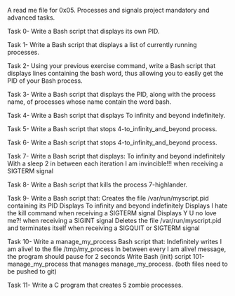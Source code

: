 A read me file for 0x05. Processes and signals project mandatory and advanced tasks.

Task 0- Write a Bash script that displays its own PID.

Task 1- Write a Bash script that displays a list of currently running processes.

Task 2- Using your previous exercise command, write a Bash script that displays lines containing the bash word, thus allowing you to easily get the PID of your Bash process.

Task 3- Write a Bash script that displays the PID, along with the process name, of processes whose name contain the word bash.

Task 4- Write a Bash script that displays To infinity and beyond indefinitely.

Task 5- Write a Bash script that stops 4-to_infinity_and_beyond process.

Task 6- Write a Bash script that stops 4-to_infinity_and_beyond process.

Task 7- Write a Bash script that displays:
To infinity and beyond indefinitely
With a sleep 2 in between each iteration
I am invincible!!! when receiving a SIGTERM signal

Task 8- Write a Bash script that kills the process 7-highlander.

Task 9- Write a Bash script that:
Creates the file /var/run/myscript.pid containing its PID
Displays To infinity and beyond indefinitely
Displays I hate the kill command when receiving a SIGTERM signal
Displays Y U no love me?! when receiving a SIGINT signal
Deletes the file /var/run/myscript.pid and terminates itself when receiving a SIGQUIT or SIGTERM signal

Task 10- Write a manage_my_process Bash script that:
Indefinitely writes I am alive! to the file /tmp/my_process
In between every I am alive! message, the program should pause for 2 seconds
Write Bash (init) script 101-manage_my_process that manages manage_my_process. (both files need to be pushed to git)

Task 11- Write a C program that creates 5 zombie processes.
